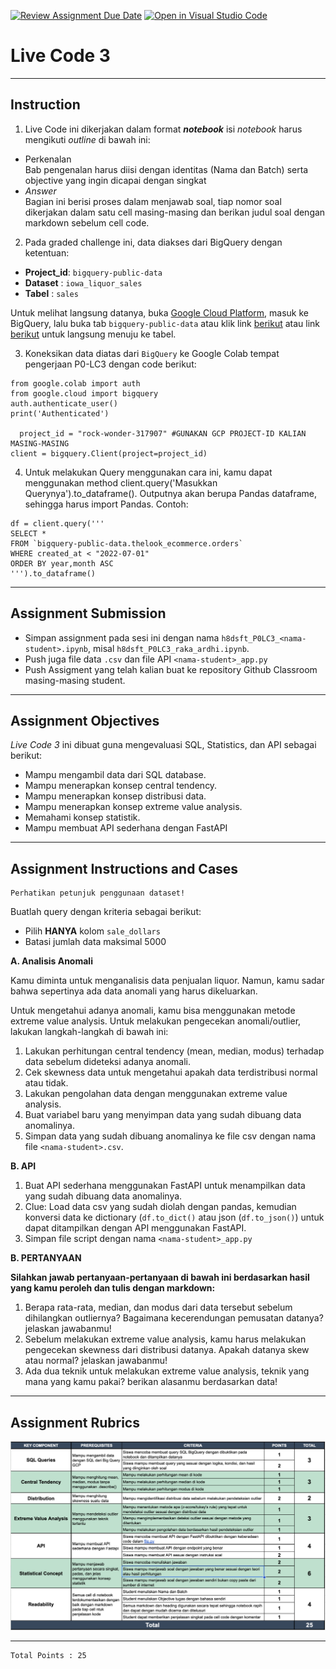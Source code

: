 [![Review Assignment Due Date](https://classroom.github.com/assets/deadline-readme-button-24ddc0f5d75046c5622901739e7c5dd533143b0c8e959d652212380cedb1ea36.svg)](https://classroom.github.com/a/kCr3_SuB)
[![Open in Visual Studio Code](https://classroom.github.com/assets/open-in-vscode-718a45dd9cf7e7f842a935f5ebbe5719a5e09af4491e668f4dbf3b35d5cca122.svg)](https://classroom.github.com/online_ide?assignment_repo_id=14141466&assignment_repo_type=AssignmentRepo)
# **Live Code 3**
---
## **Instruction**

1. Live Code ini dikerjakan dalam format ***notebook*** isi *notebook* harus mengikuti *outline* di bawah ini:
  * Perkenalan\
   Bab pengenalan harus diisi dengan identitas (Nama dan Batch) serta objective yang ingin dicapai dengan singkat 
  * *Answer*\
   Bagian ini berisi proses dalam menjawab soal, tiap nomor soal dikerjakan dalam satu cell masing-masing dan berikan judul soal dengan markdown sebelum cell code.

2. Pada graded challenge ini, data diakses dari BigQuery dengan ketentuan:

  - **Project_id**: `bigquery-public-data`
  - **Dataset**   : `iowa_liquor_sales`
  - **Tabel**     : `sales`

  Untuk melihat langsung datanya, buka [Google Cloud Platform](https://console.cloud.google.com/), masuk ke BigQuery, lalu buka tab `bigquery-public-data` atau klik link [berikut](https://console.cloud.google.com/bigquery?p=bigquery-public-data&d=samples&page=dataset&_ga=2.245085957.1471931019.1642739417-486643658.1638156099) atau link [berikut](https://console.cloud.google.com/bigquery?p=bigquery-public-data&d=iowa_liquor_sales&t=sales&page=table) untuk langsung menuju ke tabel.

  

3. Koneksikan data diatas dari `BigQuery` ke Google Colab tempat pengerjaan P0-LC3 dengan code berikut:

```
from google.colab import auth
from google.cloud import bigquery
auth.authenticate_user()
print('Authenticated')

  project_id = "rock-wonder-317907" #GUNAKAN GCP PROJECT-ID KALIAN MASING-MASING
client = bigquery.Client(project=project_id)
```

4. Untuk melakukan Query menggunakan cara ini, kamu dapat menggunakan method client.query('Masukkan Querynya').to_dataframe(). Outputnya akan berupa Pandas dataframe, sehingga harus import Pandas. Contoh:

```
df = client.query('''
SELECT *
FROM `bigquery-public-data.thelook_ecommerce.orders`
WHERE created_at < "2022-07-01"
ORDER BY year,month ASC
''').to_dataframe()
```
---
## **Assignment Submission**

- Simpan assignment pada sesi ini dengan nama `h8dsft_P0LC3_<nama-student>.ipynb`, misal `h8dsft_P0LC3_raka_ardhi.ipynb`.
- Push juga file data `.csv` dan file API `<nama-student>_app.py`
- Push Assigment yang telah kalian buat ke repository Github Classroom masing-masing student.
---
## **Assignment Objectives**

*Live Code 3* ini dibuat guna mengevaluasi SQL, Statistics, dan API sebagai berikut:

- Mampu mengambil data dari SQL database.
- Mampu menerapkan konsep central tendency.
- Mampu menerapkan konsep distribusi data.
- Mampu menerapkan konsep extreme value analysis.
- Memahami konsep statistik.
- Mampu membuat API sederhana dengan FastAPI
---

## **Assignment Instructions and Cases**

```
Perhatikan petunjuk penggunaan dataset!
```

Buatlah query dengan kriteria sebagai berikut:
   - Pilih **HANYA** kolom `sale_dollars`
   - Batasi jumlah data maksimal 5000

**A. Analisis Anomali**

Kamu diminta untuk menganalisis data penjualan liquor. Namun, kamu sadar bahwa sepertinya ada data anomali yang harus dikeluarkan.

Untuk mengetahui adanya anomali, kamu bisa menggunakan metode extreme value analysis. Untuk melakukan pengecekan anomali/outlier, lakukan langkah-langkah di bawah ini:
1. Lakukan perhitungan central tendency (mean, median, modus) terhadap data sebelum dideteksi adanya anomali.
2. Cek skewness data untuk mengetahui apakah data terdistribusi normal atau tidak.
3. Lakukan pengolahan data dengan menggunakan extreme value analysis.
4. Buat variabel baru yang menyimpan data yang sudah dibuang data anomalinya.
5. Simpan data yang sudah dibuang anomalinya ke file csv dengan nama file `<nama-student>.csv`.

**B. API**

1. Buat API sederhana menggunakan FastAPI untuk menampilkan data yang sudah dibuang data anomalinya.
2. Clue: Load data csv yang sudah diolah dengan pandas, kemudian konversi data ke dictionary (`df.to_dict()` atau json (`df.to_json()`) untuk dapat ditampilkan dengan API menggunakan FastAPI.
3. Simpan file script dengan nama `<nama-student>_app.py`

**B. PERTANYAAN**

**Silahkan jawab pertanyaan-pertanyaan di bawah ini berdasarkan hasil yang kamu peroleh dan tulis dengan markdown:**
1. Berapa rata-rata, median, dan modus dari data tersebut sebelum dihilangkan outliernya? Bagaimana kecerendungan pemusatan datanya? jelaskan jawabanmu!
2. Sebelum melakukan extreme value analysis, kamu harus melakukan pengecekan skewness dari distribusi datanya. Apakah datanya skew atau normal? jelaskan jawabanmu!
3. Ada dua teknik untuk melakukan extreme value analysis, teknik yang mana yang kamu pakai? berikan alasanmu berdasarkan data!

---
## **Assignment Rubrics**

![img](https://github.com/FTDS-learning-materials/phase-0/blob/main/img/P0LC3_Rubric.png?raw=true)

---

```
Total Points : 25
```
